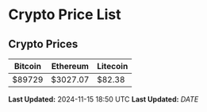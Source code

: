 # Crypto Price List

## Crypto Prices
| Bitcoin | Ethereum | Litecoin |
| ------- | -------- | -------- |
| $89729 | $3027.07 | $82.38 |
**Last Updated:** 2024-11-15 18:50 UTC
**Last Updated:** $DATE$
